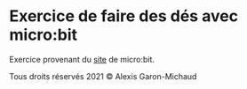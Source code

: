 # Exercice de faire des dés avec micro:bit

Exercice provenant du [site](https://www.microbit.org/projects/make-it-code-it/dice/?editor=python) de micro:bit.

Tous droits réservés 2021 © Alexis Garon-Michaud
